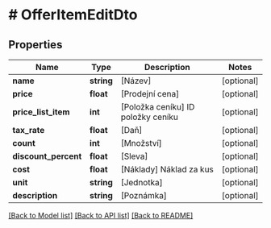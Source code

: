 # # OfferItemEditDto

## Properties

Name | Type | Description | Notes
------------ | ------------- | ------------- | -------------
**name** | **string** | [Název] | [optional]
**price** | **float** | [Prodejní cena] | [optional]
**price_list_item** | **int** | [Položka ceníku] ID položky ceníku | [optional]
**tax_rate** | **float** | [Daň] | [optional]
**count** | **int** | [Množství] | [optional]
**discount_percent** | **float** | [Sleva] | [optional]
**cost** | **float** | [Náklady] Náklad za kus | [optional]
**unit** | **string** | [Jednotka] | [optional]
**description** | **string** | [Poznámka] | [optional]

[[Back to Model list]](../../README.md#models) [[Back to API list]](../../README.md#endpoints) [[Back to README]](../../README.md)
